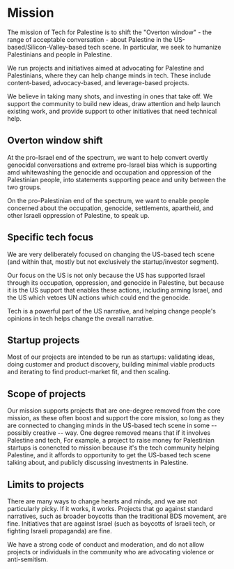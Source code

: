 # Mission

The mission of Tech for Palestine is to shift the "Overton window" - the range of acceptable
conversation - about Palestine in the US-based/Silicon-Valley-based tech scene. In particular,
we seek to humanize Palestinians and people in Palestine.

We run projects and initiatives aimed at advocating for Palestine and Palestinians, where they
can help change minds in tech. These include content-based, advocacy-based, and leverage-based
projects.

We believe in taking many shots, and investing in ones that take off. We support the community
to build new ideas, draw attention and help launch existing work, and provide support to other
initiatives that need technical help.

## Overton window shift

At the pro-Israel end of the spectrum, we want to help convert overtly genocidal conversations
and extreme pro-Israel bias which is supporting amd whitewashing the genocide and occupation 
and oppression of the Palestinian people, into statements supporting peace and unity between 
the two groups.

On the pro-Palestinian end of the spectrum, we want to enable people concerned about the occupation,
genocide, settlements, apartheid, and other Israeli oppression of Palestine, to speak up.

## Specific tech focus

We are very deliberately focused on changing the US-based tech scene (and within that, mostly but not
exclusively the startup/investor segment).

Our focus on the US is not only because the US has supported Israel through its occupation, 
oppression, and genocide in Palestine, but because it is the US support that enables these actions,
including arming Israel, and the US which vetoes UN actions which could end the genocide.

Tech is a powerful part of the US narrative, and helping change people's opinions in tech helps
change the overall narrative.

## Startup projects

Most of our projects are intended to be run as startups: validating ideas, doing customer and
product discovery, building minimal viable products and iterating to find product-market fit,
and then scaling.

## Scope of projects

Our mission supports projects that are one-degree removed from the core mission, as these often
boost and support the core mission, so long as they are connected to changing minds in the US-based
tech scene in some -- possibly creative -- way. One degree removed means that if it involves Palestine
and tech, For example, a project to raise money for Palestinian startups is conencted to mission because 
it's the tech community helping Palestine, and it affords to opportunity to get the US-based tech scene 
talking about, and publicly discussing investments in Palestine.

## Limits to projects

There are many ways to change hearts and minds, and we are not particularly picky. If it works, it works. 
Projects that go against standard narratives, such as broader boycotts than the traditional BDS movement,
are fine. Initiatives that are against Israel (such as boycotts of Israeli tech, or fighting Israeli
propaganda) are fine.

We have a strong code of conduct and moderation, and do not allow projects or individuals in the community
who are advocating violence or anti-semitism.
